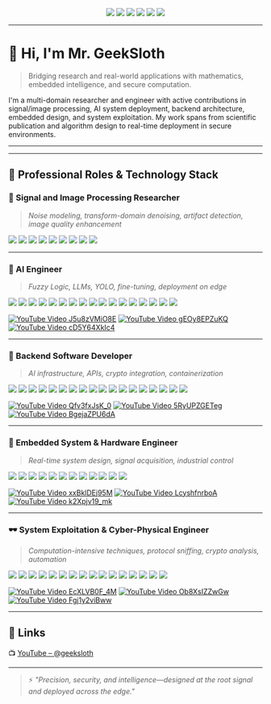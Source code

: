<!-- GitHub Profile README.md -->

<p align="center">
  <img src="https://img.shields.io/badge/IEEE-Member-blue?style=for-the-badge&logo=ieee&logoColor=white" />
  <img src="https://img.shields.io/badge/MATLAB-Signal%20Processing-blue?style=for-the-badge&logo=Mathworks&logoColor=white" />
  <img src="https://img.shields.io/badge/Python-Deep%20Tech-3776AB?style=for-the-badge&logo=python&logoColor=white" />
  <img src="https://img.shields.io/badge/Kali-Linux-557C94?style=for-the-badge&logo=kalilinux&logoColor=white" />
  <img src="https://img.shields.io/badge/NVIDIA-Jetson-green?style=for-the-badge&logo=nvidia&logoColor=white" />
  <img src="https://img.shields.io/badge/GitHub-Research%20Hub-181717?style=for-the-badge&logo=github&logoColor=white" />
</p>

---

# 👋 Hi, I'm Mr. GeekSloth

> Bridging research and real-world applications with mathematics, embedded intelligence, and secure computation.

I'm a multi-domain researcher and engineer with active contributions in signal/image processing, AI system deployment, backend architecture, embedded design, and system exploitation. My work spans from scientific publication and algorithm design to real-time deployment in secure environments.

---

  
  

  
  

---

## 🧠 Professional Roles & Technology Stack

### 📡 Signal and Image Processing Researcher

> *Noise modeling, transform-domain denoising, artifact detection, image quality enhancement*

<p>
  <img src="https://img.shields.io/badge/MATLAB-Mathworks-blue?style=flat-square&logo=Mathworks&logoColor=white" />
  <img src="https://img.shields.io/badge/Python-3.x-3776AB?style=flat-square&logo=python&logoColor=white" />
  <img src="https://img.shields.io/badge/VSCode-Editor-007ACC?style=flat-square&logo=visualstudiocode&logoColor=white" />
  <img src="https://img.shields.io/badge/LaTeX-Writing-008080?style=flat-square&logo=latex&logoColor=white" />
  <img src="https://img.shields.io/badge/IEEE-Member-00629B?style=flat-square&logo=ieee&logoColor=white" />
  <img src="https://img.shields.io/badge/MDPI-Publication-lightgrey?style=flat-square&logoColor=white" />
  <img src="https://img.shields.io/badge/Matplotlib-Visualization-11557C?style=flat-square&logo=matplotlib&logoColor=white" />
  <img src="https://img.shields.io/badge/Zotero-Reference-B23121?style=flat-square&logo=zotero&logoColor=white" />
  <img src="https://img.shields.io/badge/Draw.io-Diagram-FF9900?style=flat-square&logo=diagrams.net&logoColor=white" />
</p>

---

### 🤖 AI Engineer

> *Fuzzy Logic, LLMs, YOLO, fine-tuning, deployment on edge*

<p>
  <img src="https://img.shields.io/badge/PyTorch-DL-EE4C2C?style=flat-square&logo=pytorch&logoColor=white" />
  <img src="https://img.shields.io/badge/TensorFlow-2.x-FF6F00?style=flat-square&logo=tensorflow&logoColor=white" />
  <img src="https://img.shields.io/badge/Keras-API-D00000?style=flat-square&logo=keras&logoColor=white" />
  <img src="https://img.shields.io/badge/Scikit--Learn-ML-F7931E?style=flat-square&logo=scikitlearn&logoColor=white" />
  <img src="https://img.shields.io/badge/NVIDIA-CUDA-76B900?style=flat-square&logo=nvidia&logoColor=white" />
  <img src="https://img.shields.io/badge/Jetson-Edge%20AI-green?style=flat-square&logo=nvidia&logoColor=white" />
  <img src="https://img.shields.io/badge/Fuzzy%20Logic-Inference-006400?style=flat-square" />
  <img src="https://img.shields.io/badge/LLM-Language%20Model-blueviolet?style=flat-square" />
  <img src="https://img.shields.io/badge/RAG-Retrieval%20Augmented-FF69B4?style=flat-square" />
  <img src="https://img.shields.io/badge/Docker-Compose-2496ED?style=flat-square&logo=docker&logoColor=white" />
  <img src="https://img.shields.io/badge/Hadoop-Data-66CCFF?style=flat-square&logo=apachehadoop&logoColor=black" />
  <img src="https://img.shields.io/badge/Hive-Data-FF9900?style=flat-square&logo=apachehive&logoColor=black" />
  <img src="https://img.shields.io/badge/Spark-Cluster-E25A1C?style=flat-square&logo=apachespark&logoColor=white" />
  <img src="https://img.shields.io/badge/Ollama-LLM-blue?style=flat-square" />
  <img src="https://img.shields.io/badge/n8n-Automation-orange?style=flat-square&logo=n8n&logoColor=white" />
  <img src="https://img.shields.io/badge/Qdrant-VectorDB-4B286D?style=flat-square" />
  <img src="https://img.shields.io/badge/Anaconda-Env-44A833?style=flat-square&logo=anaconda&logoColor=white" />
</p>

[![YouTube Video J5u8zVMiO8E](https://img.youtube.com/vi/J5u8zVMiO8E/mqdefault.jpg)](https://www.youtube.com/watch?v=J5u8zVMiO8E)
[![YouTube Video gEOy8EPZuKQ](https://img.youtube.com/vi/gEOy8EPZuKQ/mqdefault.jpg)](https://www.youtube.com/watch?v=gEOy8EPZuKQ)
[![YouTube Video cD5Y64XkIc4](https://img.youtube.com/vi/cD5Y64XkIc4/mqdefault.jpg)](https://www.youtube.com/watch?v=cD5Y64XkIc4)

---

### 🧰 Backend Software Developer

> *AI infrastructure, APIs, crypto integration, containerization*

<p>
  <img src="https://img.shields.io/badge/Python-Backend-3776AB?style=flat-square&logo=python&logoColor=white" />
  <img src="https://img.shields.io/badge/Git-VersionControl-F05032?style=flat-square&logo=git&logoColor=white" />
  <img src="https://img.shields.io/badge/Flask-Microservice-000000?style=flat-square&logo=flask&logoColor=white" />
  <img src="https://img.shields.io/badge/Django-API-092E20?style=flat-square&logo=django&logoColor=white" />
  <img src="https://img.shields.io/badge/PHP-Scripting-777BB4?style=flat-square&logo=php&logoColor=white" />
  <img src="https://img.shields.io/badge/Ubuntu-Server-E95420?style=flat-square&logo=ubuntu&logoColor=white" />
  <img src="https://img.shields.io/badge/Nginx-ReverseProxy-009639?style=flat-square&logo=nginx&logoColor=white" />
  <img src="https://img.shields.io/badge/Docker-Container-2496ED?style=flat-square&logo=docker&logoColor=white" />
  <img src="https://img.shields.io/badge/PostgreSQL-DB-336791?style=flat-square&logo=postgresql&logoColor=white" />
  <img src="https://img.shields.io/badge/MongoDB-NoSQL-47A248?style=flat-square&logo=mongodb&logoColor=white" />
  <img src="https://img.shields.io/badge/MySQL-RDBMS-4479A1?style=flat-square&logo=mysql&logoColor=white" />
  <img src="https://img.shields.io/badge/JWT-Auth-000000?style=flat-square&logo=jsonwebtokens&logoColor=white" />
  <img src="https://img.shields.io/badge/Redis-Cache-DC382D?style=flat-square&logo=redis&logoColor=white" />
  <img src="https://img.shields.io/badge/RabbitMQ-MessageQueue-FF6600?style=flat-square&logo=rabbitmq&logoColor=white" />
  <img src="https://img.shields.io/badge/MQTT-IoT-005A9C?style=flat-square" />
  <img src="https://img.shields.io/badge/Postman-API-F56C2D?style=flat-square&logo=postman&logoColor=white" />
  <img src="https://img.shields.io/badge/Proxmox-VM-800000?style=flat-square" />
  <img src="https://img.shields.io/badge/cPanel-Hosting-orange?style=flat-square&logo=cpanel&logoColor=white" />
</p>

[![YouTube Video Qfv3fxJsK_0](https://img.youtube.com/vi/Qfv3fxJsK_0/mqdefault.jpg)](https://www.youtube.com/watch?v=Qfv3fxJsK_0)
[![YouTube Video 5RyUPZGETeg](https://img.youtube.com/vi/5RyUPZGETeg/mqdefault.jpg)](https://www.youtube.com/watch?v=5RyUPZGETeg)
[![YouTube Video BgejaZPU6dA](https://img.youtube.com/vi/BgejaZPU6dA/mqdefault.jpg)](https://www.youtube.com/watch?v=BgejaZPU6dA)


---

### 🔩 Embedded System & Hardware Engineer

> *Real-time system design, signal acquisition, industrial control*

<p>
  <img src="https://img.shields.io/badge/Microcontroller-CircuitControl-blue?style=flat-square" />
  <img src="https://img.shields.io/badge/SingleBoardComputer-LinuxBased-green?style=flat-square&logo=raspberrypi&logoColor=white" />
  <img src="https://img.shields.io/badge/PLC-Industrial-F5A623?style=flat-square" />
  <img src="https://img.shields.io/badge/Arduino-Prototyping-00979D?style=flat-square&logo=arduino&logoColor=white" />
  <img src="https://img.shields.io/badge/STM32-ComplexTask-03234B?style=flat-square" />
  <img src="https://img.shields.io/badge/ESP32-Node-000000?style=flat-square" />
  <img src="https://img.shields.io/badge/LoRa-IoT-00AEEF?style=flat-square" />
  <img src="https://img.shields.io/badge/RS--485-Protocol-blue?style=flat-square" />
  <img src="https://img.shields.io/badge/SiPeed-EdgeAI-red?style=flat-square" />
  <img src="https://img.shields.io/badge/Hailo-Accelerator-gray?style=flat-square" />
  <img src="https://img.shields.io/badge/Fritzing-Schematic-E62B1E?style=flat-square" />
  <img src="https://img.shields.io/badge/KiCAD-PCB-blue?style=flat-square" />
</p>

[![YouTube Video xxBklDEj95M](https://img.youtube.com/vi/xxBklDEj95M/mqdefault.jpg)](https://www.youtube.com/watch?v=xxBklDEj95M)
[![YouTube Video LcyshfnrboA](https://img.youtube.com/vi/LcyshfnrboA/mqdefault.jpg)](https://www.youtube.com/watch?v=LcyshfnrboA)
[![YouTube Video k2Xpjv19_mk](https://img.youtube.com/vi/k2Xpjv19_mk/mqdefault.jpg)](https://www.youtube.com/watch?v=k2Xpjv19_mk)

---

### 🕶️ System Exploitation & Cyber-Physical Engineer

> *Computation-intensive techniques, protocol sniffing, crypto analysis, automation*

<p>
  <img src="https://img.shields.io/badge/Kali-Linux-557C94?style=flat-square&logo=kalilinux&logoColor=white" />
  <img src="https://img.shields.io/badge/TailsOS-Privacy-009639?style=flat-square&logo=linux&logoColor=white" />
  <img src="https://img.shields.io/badge/SSH-Tunnel-000000?style=flat-square&logo=openssh&logoColor=white" />
  <img src="https://img.shields.io/badge/Tailscale-VPN-02B2FC?style=flat-square&logo=tailscale&logoColor=white" />
  <img src="https://img.shields.io/badge/RustDesk-Remote-00BFFF?style=flat-square" />
  <img src="https://img.shields.io/badge/Wireshark-Capture-1679A7?style=flat-square&logo=wireshark&logoColor=white" />
  <img src="https://img.shields.io/badge/hcxdumptool-WPA-crimson?style=flat-square" />
  <img src="https://img.shields.io/badge/tcpdump-Packet%20Analysis-lightgrey?style=flat-square" />
  <img src="https://img.shields.io/badge/Hashcat-BruteForce-red?style=flat-square&logo=hashnode&logoColor=white" />
  <img src="https://img.shields.io/badge/Darkweb-Anonimity-black?style=flat-square&logo=Tor-Browser&logoColor=white" />
  <img src="https://img.shields.io/badge/GPU%20Mining-RigBuilding-blue?style=flat-square" />
  <img src="https://img.shields.io/badge/NerdMiner-SoloMiner-F39C12?style=flat-square" />
  <img src="https://img.shields.io/badge/BinanceFutureBot-AITrader-orange?style=flat-square" />
  <img src="https://img.shields.io/badge/Threading-Multicore-red?style=flat-square" />
  <img src="https://img.shields.io/badge/Encryption-Decryption-8B008B?style=flat-square" />
  <img src="https://img.shields.io/badge/HomeAssistant-Automation-41BDF5?style=flat-square&logo=home-assistant&logoColor=white" />
</p>

[![YouTube Video EcXLVB0F_4M](https://img.youtube.com/vi/EcXLVB0F_4M/mqdefault.jpg)](https://www.youtube.com/watch?v=EcXLVB0F_4M)
[![YouTube Video Ob8XsIZZwGw](https://img.youtube.com/vi/Ob8XsIZZwGw/mqdefault.jpg)](https://www.youtube.com/watch?v=Ob8XsIZZwGw)
[![YouTube Video Fgj1y2viBww](https://img.youtube.com/vi/Fgj1y2viBww/mqdefault.jpg)](https://www.youtube.com/watch?v=Fgj1y2viBww)

---

## 📡 Links

📺 [YouTube – @geeksloth](https://www.youtube.com/@geeksloth)

---

> ⚡ *"Precision, security, and intelligence—designed at the root signal and deployed across the edge."*
